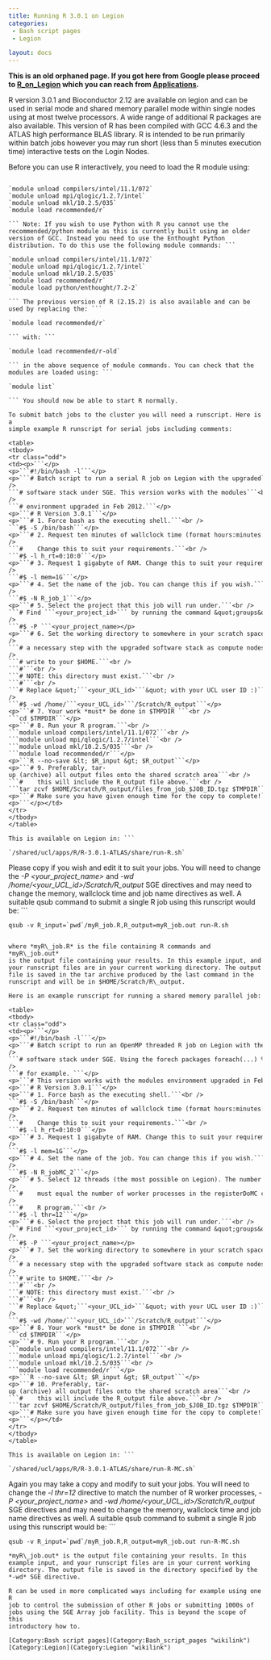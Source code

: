 ```yaml
---
title: Running R 3.0.1 on Legion
categories:
 - Bash script pages
 - Legion

layout: docs
---
```

<strong>This is an old orphaned page. If you got here from Google please
proceed to [R\_on\_Legion](R_on_Legion "wikilink") which you can reach
from [Applications](Applications "wikilink").</strong>

R version 3.0.1 and Bioconductor 2.12 are available on legion and can be
used in serial mode and shared memory parallel mode within single nodes
using at most twelve processors. A wide range of additional R packages
are also available. This version of R has been compiled with GCC 4.6.3
and the ATLAS high performance BLAS library. R is intended to be run
primarily within batch jobs however you may run short (less than 5
minutes execution time) interactive tests on the Login Nodes.

Before you can use R interactively, you need to load the R module using:
```

`module unload compilers/intel/11.1/072`  
`module unload mpi/qlogic/1.2.7/intel`  
`module unload mkl/10.2.5/035`  
`module load recommended/r`

``` Note: If you wish to use Python with R you cannot use the
recommended/python module as this is currently built using an older
version of GCC. Instead you need to use the Enthought Python
distribution. To do this use the following module commands: ```

`module unload compilers/intel/11.1/072`  
`module unload mpi/qlogic/1.2.7/intel`  
`module unload mkl/10.2.5/035`  
`module load recommended/r`  
`module load python/enthought/7.2-2`

``` The previous version of R (2.15.2) is also available and can be
used by replacing the: ```

`module load recommended/r`

``` with: ```

`module load recommended/r-old`

``` in the above sequence of module commands. You can check that the
modules are loaded using: ```

`module list`

``` You should now be able to start R normally.

To submit batch jobs to the cluster you will need a runscript. Here is a
simple example R runscript for serial jobs including comments:

<table>
<tbody>
<tr class="odd">
<td><p>```</p>
<p>```#!/bin/bash -l```</p>
<p>```# Batch script to run a serial R job on Legion with the upgraded```<br />
```# software stack under SGE. This version works with the modules```<br />
```# environment upgraded in Feb 2012.```</p>
<p>```# R Version 3.0.1```</p>
<p>```# 1. Force bash as the executing shell.```<br />
```#$ -S /bin/bash```</p>
<p>```# 2. Request ten minutes of wallclock time (format hours:minutes:seconds).```<br />
```#    Change this to suit your requirements.```<br />
```#$ -l h_rt=0:10:0```</p>
<p>```# 3. Request 1 gigabyte of RAM. Change this to suit your requirements.```<br />
```#$ -l mem=1G```</p>
<p>```# 4. Set the name of the job. You can change this if you wish.```<br />
```#$ -N R_job_1```</p>
<p>```# 5. Select the project that this job will run under.```<br />
```# Find ```<your_project_id>``` by running the command &quot;groups&quot;```<br />
```#$ -P ```<your_project_name></p>
<p>```# 6. Set the working directory to somewhere in your scratch space.  This is```<br />
```# a necessary step with the upgraded software stack as compute nodes cannot```<br />
```# write to your $HOME.```<br />
```#```<br />
```# NOTE: this directory must exist.```<br />
```#```<br />
```# Replace &quot;```<your_UCL_id>```&quot; with your UCL user ID :)```<br />
```#$ -wd /home/```<your_UCL_id>```/Scratch/R_output```</p>
<p>```# 7. Your work *must* be done in $TMPDIR ```<br />
```cd $TMPDIR```</p>
<p>```# 8. Run your R program.```<br />
```module unload compilers/intel/11.1/072```<br />
```module unload mpi/qlogic/1.2.7/intel```<br />
```module unload mkl/10.2.5/035```<br />
```module load recommended/r```</p>
<p>```R --no-save &lt; $R_input &gt; $R_output```</p>
<p>```# 9. Preferably, tar-up (archive) all output files onto the shared scratch area```<br />
```#    this will include the R_output file above.```<br />
```tar zcvf $HOME/Scratch/R_output/files_from_job_$JOB_ID.tgz $TMPDIR```</p>
<p>```# Make sure you have given enough time for the copy to complete!```</p>
<p>```</p></td>
</tr>
</tbody>
</table>

This is available on Legion in: ```

`/shared/ucl/apps/R/R-3.0.1-ATLAS/share/run-R.sh`

```

Please copy if you wish and edit it to suit your jobs. You will need to
change the *-P <your_project_name>* and *-wd
/home/<your_UCL_id>/Scratch/R\_output* SGE directives and may need to
change the memory, wallclock time and job name directives as well. A
suitable qsub command to submit a single R job using this runscript
would be: ```

``qsub -v R_input=`pwd`/myR_job.R,R_output=myR_job.out run-R.sh``

```

where *myR\_job.R* is the file containing R commands and *myR\_job.out*
is the output file containing your results. In this example input, and
your runscript files are in your current working directory. The output
file is saved in the tar archive produced by the last command in the
runscript and will be in $HOME/Scratch/R\_output.

Here is an example runscript for running a shared memory parallel job:

<table>
<tbody>
<tr class="odd">
<td><p>```</p>
<p>```#!/bin/bash -l```</p>
<p>```# Batch script to run an OpenMP threaded R job on Legion with the upgraded```<br />
```# software stack under SGE. Using the forech packages foreach(...) %dopar%```<br />
```# for example. ```</p>
<p>```# This version works with the modules environment upgraded in Feb 2012.```</p>
<p>```# R Version 3.0.1```</p>
<p>```# 1. Force bash as the executing shell.```<br />
```#$ -S /bin/bash```</p>
<p>```# 2. Request ten minutes of wallclock time (format hours:minutes:seconds).```<br />
```#    Change this to suit your requirements.```<br />
```#$ -l h_rt=0:10:0```</p>
<p>```# 3. Request 1 gigabyte of RAM. Change this to suit your requirements.```<br />
```#$ -l mem=1G```</p>
<p>```# 4. Set the name of the job. You can change this if you wish.```<br />
```#$ -N R_jobMC_2```</p>
<p>```# 5. Select 12 threads (the most possible on Legion). The number of threads here```<br />
```#    must equal the number of worker processes in the registerDoMC call in your```<br />
```#    R program.```<br />
```#$ -l thr=12```</p>
<p>```# 6. Select the project that this job will run under.```<br />
```# Find ```<your_project_id>``` by running the command &quot;groups&quot;```<br />
```#$ -P ```<your_project_name></p>
<p>```# 7. Set the working directory to somewhere in your scratch space.  This is```<br />
```# a necessary step with the upgraded software stack as compute nodes cannot```<br />
```# write to $HOME.```<br />
```#```<br />
```# NOTE: this directory must exist.```<br />
```#```<br />
```# Replace &quot;```<your_UCL_id>```&quot; with your UCL user ID :)```<br />
```#$ -wd /home/```<your_UCL_id>```/Scratch/R_output```</p>
<p>```# 8. Your work *must* be done in $TMPDIR ```<br />
```cd $TMPDIR```</p>
<p>```# 9. Run your R program.```<br />
```module unload compilers/intel/11.1/072```<br />
```module unload mpi/qlogic/1.2.7/intel```<br />
```module unload mkl/10.2.5/035```<br />
```module load recommended/r```</p>
<p>```R --no-save &lt; $R_input &gt; $R_output```</p>
<p>```# 10. Preferably, tar-up (archive) all output files onto the shared scratch area```<br />
```#    this will include the R_output file above.```<br />
```tar zcvf $HOME/Scratch/R_output/files_from_job_$JOB_ID.tgz $TMPDIR```</p>
<p>```# Make sure you have given enough time for the copy to complete!```</p>
<p>```</p></td>
</tr>
</tbody>
</table>

This is available on Legion in: ```

`/shared/ucl/apps/R/R-3.0.1-ATLAS/share/run-R-MC.sh`

```

Again you may take a copy and modify to suit your jobs. You will need to
change the *-l thr=12* directive to match the number of R worker
processes, *-P <your_project_name>* and *-wd
/home/<your_UCL_id>/Scratch/R\_output* SGE directives and may need to
change the memory, wallclock time and job name directives as well. A
suitable qsub command to submit a single R job using this runscript
would be: ```

``qsub -v R_input=`pwd`/myR_job.R,R_output=myR_job.out run-R-MC.sh``

``` where *myR\_job.R* is the file containing R commands and
*myR\_job.out* is the output file containing your results. In this
example input, and your runscript files are in your current working
directory. The output file is saved in the directory specified by the
*-wd* SGE directive.

R can be used in more complicated ways including for example using one R
job to control the submission of other R jobs or submitting 1000s of
jobs using the SGE Array job facility. This is beyond the scope of this
introductory how to.

[Category:Bash script pages](Category:Bash_script_pages "wikilink")
[Category:Legion](Category:Legion "wikilink")